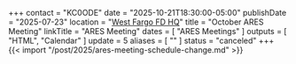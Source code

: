 +++
contact = "KC0ODE"
date = "2025-10-21T18:30:00-05:00"
publishDate = "2025-07-23"
location = "[West Fargo FD HQ](/places/west-fargo-fire-department-headquarters/)"
title = "October ARES Meeting"
linkTitle = "ARES Meeting"
dates = [ "ARES Meetings" ]
outputs = [ "HTML", "Calendar" ]
update = 5
aliases = [ "" ]
status = "canceled"
+++
{{< import "/post/2025/ares-meeting-schedule-change.md" >}}
